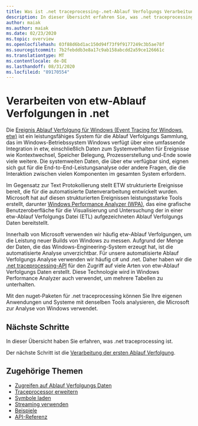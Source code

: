 ```yaml
---
title: Was ist .net traceprocessing-.net-Ablauf Verfolgungs Verarbeitung
description: In dieser Übersicht erfahren Sie, was .net traceprocessing ist.
author: maiak
ms.author: maiak
ms.date: 02/23/2020
ms.topic: overview
ms.openlocfilehash: 03f88d6bd1ac150d94f73f9f9177249c3b5ae78f
ms.sourcegitcommit: 7b2febddb3e8a17c9ab158abcdd2a59ce126661c
ms.translationtype: MT
ms.contentlocale: de-DE
ms.lasthandoff: 08/31/2020
ms.locfileid: "89170554"
---
```

# <a name="process-etw-traces-in-net"></a>Verarbeiten von etw-Ablauf Verfolgungen in .net

Die [Ereignis Ablauf Verfolgung für Windows (Event Tracing for Windows, etw)](/windows/win32/etw/event-tracing-portal) ist ein leistungsfähiges System für die Ablauf Verfolgungs Sammlung, das im Windows-Betriebssystem Windows verfügt über eine umfassende Integration in etw, einschließlich Daten zum Systemverhalten für Ereignisse wie Kontextwechsel, Speicher Belegung, Prozesserstellung und-Ende sowie viele weitere. Die systemweiten Daten, die über etw verfügbar sind, eignen sich gut für die End-to-End-Leistungsanalyse oder andere Fragen, die die Interaktion zwischen vielen Komponenten im gesamten System erfordern.

Im Gegensatz zur Text Protokollierung stellt ETW strukturierte Ereignisse bereit, die für die automatisierte Datenverarbeitung entwickelt wurden. Microsoft hat auf diesen strukturierten Ereignissen leistungsstarke Tools erstellt, darunter [Windows Performance Analyzer (WPA)](/windows-hardware/test/wpt/windows-performance-analyzer), das eine grafische Benutzeroberfläche für die Visualisierung und Untersuchung der in einer etw-Ablauf Verfolgungs Datei (ETL) aufgezeichneten Ablauf Verfolgungs Daten bereitstellt.

Innerhalb von Microsoft verwenden wir häufig etw-Ablauf Verfolgungen, um die Leistung neuer Builds von Windows zu messen. Aufgrund der Menge der Daten, die das Windows-Engineering-System erzeugt hat, ist die automatisierte Analyse unverzichtbar. Für unsere automatisierte Ablauf Verfolgungs Analyse verwenden wir häufig c# und .net. Daher haben wir die [.net traceprocessing-API](https://www.nuget.org/packages/Microsoft.Windows.EventTracing.Processing.All) für den Zugriff auf viele Arten von etw-Ablauf Verfolgungs Daten erstellt. Diese Technologie wird in Windows Performance Analyzer auch verwendet, um mehrere Tabellen zu unterhalten.

Mit den nuget-Paketen für .net traceprocessing können Sie Ihre eigenen Anwendungen und Systeme mit denselben Tools analysieren, die Microsoft zur Analyse von Windows verwendet.

## <a name="next-steps"></a>Nächste Schritte

In dieser Übersicht haben Sie erfahren, was .net traceprocessing ist.

Der nächste Schritt ist die [Verarbeitung der ersten Ablauf Verfolgung](quickstart.md).

## <a name="related-topics"></a>Zugehörige Themen

* [Zugreifen auf Ablauf Verfolgungs Daten](tutorial.md)
* [Traceprocessor erweitern](extensibility.md)
* [Symbole laden](symbols.md)
* [Streaming verwenden](streaming.md)
* [Beispiele](https://github.com/microsoft/eventtracing-processing-samples)
* [API-Referenz](reference.md)